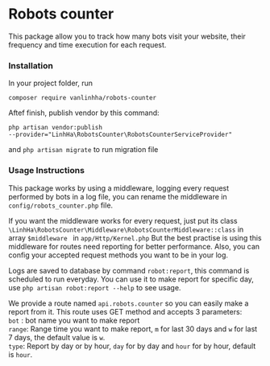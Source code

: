 # Robots counter
This package allow you to track how many bots visit your website, their frequency and time execution for each request.


### Installation
In your project folder, run

<code>composer require vanlinhha/robots-counter</code>

Aftef finish, publish vendor by this command:

<code>php artisan vendor:publish --provider="LinhHa\RobotsCounter\RobotsCounterServiceProvider"</code>

and <code>php artisan migrate</code> to run migration file

### Usage Instructions
This package works by using a middleware, logging every request performed by bots in a log file, you can rename the middleware in <code>config/robots_counter.php</code> file.

If you want the middleware works for every request, just put its class <code>\LinhHa\RobotsCounter\Middleware\RobotsCounterMiddleware::class</code> in array <code>$middleware </code> in <code>app/Http/Kernel.php</code>
But the best practise is using this middleware for routes need reporting for better performance.
Also, you can config your accepted request methods you want to be in your log.

Logs are saved to database by command <code>robot:report</code>, this command is scheduled to run everyday. You can use it to make report for specific day, use <code>php artisan robot:report --help</code> to see usage. 


We provide a route named <code>api.robots.counter</code> so you can easily make a report from it. 
This route uses GET method and accepts 3 parameters:<br>
<code>bot</code> : bot name you want to make report<br>
<code>range</code>: Range time you want to make report, <code>m</code> for last 30 days and <code>w</code> for last 7 days, the default value is <code>w</code>. <br>
<code>type</code>: Report by day or by hour, <code>day</code> for by day and <code>hour</code> for by hour, default is <code>hour</code>.


